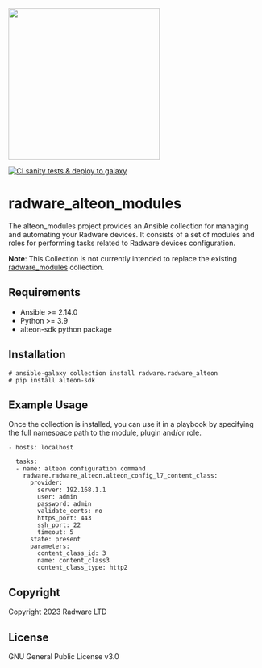 <img src="https://www.radware.com/RadwareSite/MediaLibraries/Images/logo.svg" width="300px">

[![CI sanity tests & deploy to galaxy](https://github.com/Radware/radware_alteon_modules/actions/workflows/ansible-sanity-and-deployment.yml/badge.svg)](https://github.com/Radware/radware_alteon_modules/actions/workflows/ansible-sanity-and-deployment.yml)

# radware_alteon_modules
The alteon_modules project provides an Ansible collection for managing and automating your Radware devices. It consists of a set of modules and roles for performing tasks related to Radware devices configuration.

<b>Note</b>: This Collection is not currently intended to replace the existing <a href="https://galaxy.ansible.com/radware/radware_modules">radware_modules</a> collection.

## Requirements
- Ansible >= 2.14.0
- Python >= 3.9
- alteon-sdk python package

## Installation
```
# ansible-galaxy collection install radware.radware_alteon
# pip install alteon-sdk
```

## Example Usage
Once the collection is installed, you can use it in a playbook by specifying the full namespace path to the module, plugin and/or role.

```
- hosts: localhost

  tasks:
  - name: alteon configuration command
    radware.radware_alteon.alteon_config_l7_content_class:
      provider: 
        server: 192.168.1.1
        user: admin
        password: admin
        validate_certs: no
        https_port: 443
        ssh_port: 22
        timeout: 5
      state: present
      parameters:
        content_class_id: 3
        name: content_class3
        content_class_type: http2
```

## Copyright

Copyright 2023 Radware LTD

## License
GNU General Public License v3.0

